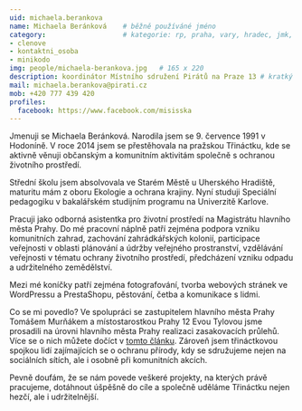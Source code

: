 ```yaml
---
uid: michaela.berankova
name: Michaela Beránková  	# běžně používáné jméno
category:                 	# kategorie: rp, praha, vary, hradec, jmk, senat
- clenove
- kontaktni_osoba
- minikodo
img: people/michaela-berankova.jpg   # 165 x 220
description: koordinátor Místního sdružení Pirátů na Praze 13 # kratký popis, max 160 znaků
mail: michaela.berankova@pirati.cz
mob: +420 777 439 420
profiles:
  facebook: https://www.facebook.com/misisska
---
```


Jmenuji se Michaela Beránková. Narodila jsem se 9. července 1991 v Hodoníně. V roce 2014 jsem se přestěhovala na pražskou Třináctku, kde se aktivně věnuji občanským a komunitním aktivitám společně s ochranou životního prostředí. 

Střední školu jsem absolvovala ve Starém Městě u Uherského Hradiště, maturitu mám z oboru Ekologie a ochrana krajiny. Nyní studuji Speciální pedagogiku v bakalářském studijním programu na Univerzitě Karlove. 

Pracuji jako odborná asistentka pro životní prostředí na Magistrátu hlavního města Prahy. Do mé pracovní náplně patří zejména podpora vzniku komunitních zahrad, zachování zahrádkářských kolonií, participace veřejnosti v oblasti plánování a údržby veřejného prostranství, vzdělávání veřejnosti v tématu ochrany životního prostředí, předcházení vzniku odpadu a udržitelného zemědělství.

Mezi mé koníčky patří zejména fotografování, tvorba webových stránek ve WordPressu a PrestaShopu, pěstování, četba a komunikace s lidmi.

Co se mi povedlo? Ve spolupráci se zastupitelem hlavního města Prahy Tomášem Murňákem a místostarostkou Prahy 12 Evou Tylovou jsme prosadili na úrovni hlavního města Prahy realizaci zasakovacích průlehů. Více se o nich můžete dočíct v [tomto článku](https://praha.pirati.cz/pirati-prosadili-dalsi-krok-v-boji-proti-suchu.html). Zároveň jsem třináctkovou spojkou lidí zajímajících se o ochranu přírody, kdy se sdružujeme nejen na sociálních sítích, ale i osobně při komunitních akcích. 

Pevně doufám, že se nám povede veškeré projekty, na kterých právě pracujeme, dotáhnout úšpěšně do cíle a společně uděláme Třináctku nejen hezčí, ale i udržitelnější. 
